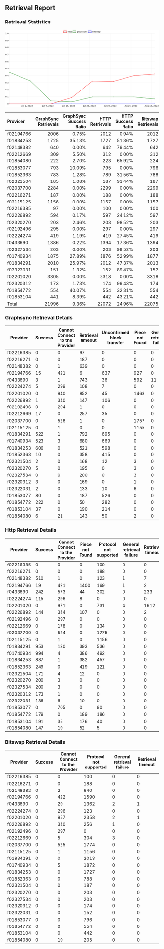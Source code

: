 ## Retrieval Report
### Retrieval Statistics
<img src="https://raw.githubusercontent.com/data-preservation-programs/filplus-checker-assets/main/filecoin-project/filecoin-plus-large-datasets/issues/2055/1692081337004.png"/>

| Provider  | GraphSync Retrievals | GraphSync Success Ratio | HTTP Retrievals | HTTP Success Ratio | Bitswap Retrievals | Bitswap Success Ratio |
| :-------- | -------------------: | ----------------------: | --------------: | -----------------: | -----------------: | --------------------: |
| f02194766 |                 2006 |                   0.75% |            2012 |              0.94% |               2012 |                 0.00% |
| f01834253 |                 1725 |                  35.13% |            1727 |             51.36% |               1727 |                 0.00% |
| f02148382 |                  640 |                   0.00% |             642 |             79.44% |                642 |                 0.00% |
| f02212669 |                  309 |                   5.50% |             312 |              0.00% |                312 |                 0.00% |
| f01854080 |                  222 |                   2.70% |             223 |             65.92% |                224 |                 0.00% |
| f01853077 |                  793 |                  10.09% |             795 |              0.00% |                796 |                 0.00% |
| f01852363 |                  783 |                   1.28% |             789 |             31.56% |                788 |                 0.00% |
| f02321504 |                  185 |                   1.08% |             187 |             91.44% |                187 |                 0.00% |
| f02037700 |                 2284 |                   0.00% |            2299 |              0.00% |               2299 |                 0.00% |
| f02216271 |                  187 |                   0.00% |             188 |              0.00% |                188 |                 0.00% |
| f02115125 |                 1156 |                   0.00% |            1157 |              0.00% |               1157 |                 0.00% |
| f02216385 |                   97 |                   0.00% |             100 |              0.00% |                100 |                 0.00% |
| f02226892 |                  594 |                   0.17% |             597 |             24.12% |                597 |                 0.00% |
| f02320270 |                  203 |                   2.46% |             203 |             98.52% |                203 |                 0.00% |
| f02192496 |                  295 |                   0.00% |             297 |              0.00% |                297 |                 0.00% |
| f02224274 |                  419 |                   1.19% |             419 |             27.45% |                419 |                 0.00% |
| f0433690  |                 1386 |                   0.22% |            1394 |             17.36% |               1394 |                 0.00% |
| f02327534 |                  203 |                   0.00% |             203 |             98.52% |                203 |                 0.00% |
| f01740934 |                 1875 |                  27.89% |            1876 |             52.99% |               1877 |                 0.00% |
| f01834291 |                 2010 |                  25.97% |            2012 |             47.37% |               2013 |                 0.00% |
| f02322031 |                  151 |                   1.32% |             152 |             89.47% |                152 |                 0.00% |
| f02201020 |                 3305 |                   0.00% |            3318 |              0.00% |               3318 |                 0.00% |
| f02320312 |                  173 |                   1.73% |             174 |             99.43% |                174 |                 0.00% |
| f01854772 |                  554 |                  40.07% |             554 |             32.31% |                554 |                 0.00% |
| f01853104 |                  441 |                   8.39% |             442 |             43.21% |                442 |                 0.00% |
| Total     |                21996 |                   9.36% |           22072 |             24.96% |              22075 |                 0.00% |

### Graphsync Retrieval Details
| Provider  | Success | Cannot Connect to the Provider | Retrieval timeout | Unconfirmed block transfer | Piece not Found | General retrieval failure |
| --------- | ------- | ------------------------------ | ----------------- | -------------------------- | --------------- | ------------------------- |
| f02216385 | 0       | 0                              | 97                | 0                          | 0               | 0                         |
| f02216271 | 0       | 0                              | 187               | 0                          | 0               | 0                         |
| f02148382 | 0       | 1                              | 639               | 0                          | 0               | 0                         |
| f02194766 | 15      | 421                            | 6                 | 637                        | 927             | 0                         |
| f0433690  | 3       | 1                              | 743               | 36                         | 592             | 11                        |
| f02224274 | 5       | 299                            | 108               | 7                          | 0               | 0                         |
| f02201020 | 0       | 940                            | 852               | 45                         | 1468            | 0                         |
| f02226892 | 1       | 340                            | 147               | 106                        | 0               | 0                         |
| f02192496 | 0       | 294                            | 1                 | 0                          | 0               | 0                         |
| f02212669 | 17      | 0                              | 257               | 35                         | 0               | 0                         |
| f02037700 | 0       | 526                            | 1                 | 0                          | 1757            | 0                         |
| f02115125 | 0       | 1                              | 0                 | 0                          | 1155            | 0                         |
| f01834291 | 522     | 1                              | 792               | 695                        | 0               | 0                         |
| f01740934 | 523     | 3                              | 680               | 669                        | 0               | 0                         |
| f01834253 | 606     | 0                              | 521               | 598                        | 0               | 0                         |
| f01852363 | 10      | 0                              | 358               | 415                        | 0               | 0                         |
| f02321504 | 2       | 0                              | 168               | 12                         | 3               | 0                         |
| f02320270 | 5       | 0                              | 195               | 0                          | 3               | 0                         |
| f02327534 | 0       | 0                              | 200               | 0                          | 3               | 0                         |
| f02320312 | 3       | 0                              | 169               | 0                          | 1               | 0                         |
| f02322031 | 2       | 0                              | 133               | 10                         | 6               | 0                         |
| f01853077 | 80      | 0                              | 187               | 526                        | 0               | 0                         |
| f01854772 | 222     | 0                              | 50                | 282                        | 0               | 0                         |
| f01853104 | 37      | 0                              | 190               | 214                        | 0               | 0                         |
| f01854080 | 6       | 21                             | 143               | 50                         | 2               | 0                         |

### Http Retrieval Details
| Provider  | Success | Cannot Connect to the Provider | Piece not Found | Protocol not supported | General retrieval failure | Retrieval timeout |
| --------- | ------- | ------------------------------ | --------------- | ---------------------- | ------------------------- | ----------------- |
| f02216385 | 0       | 0                              | 0               | 100                    | 0                         | 0                 |
| f02216271 | 0       | 0                              | 0               | 188                    | 0                         | 0                 |
| f02148382 | 510     | 1                              | 0               | 123                    | 1                         | 7                 |
| f02194766 | 19      | 421                            | 1400            | 169                    | 1                         | 2                 |
| f0433690  | 242     | 573                            | 44              | 302                    | 0                         | 233               |
| f02224274 | 115     | 296                            | 8               | 0                      | 0                         | 0                 |
| f02201020 | 0       | 971                            | 0               | 731                    | 4                         | 1612              |
| f02226892 | 144     | 344                            | 107             | 0                      | 0                         | 2                 |
| f02192496 | 0       | 297                            | 0               | 0                      | 0                         | 0                 |
| f02212669 | 0       | 178                            | 0               | 134                    | 0                         | 0                 |
| f02037700 | 0       | 524                            | 0               | 1775                   | 0                         | 0                 |
| f02115125 | 0       | 1                              | 0               | 1156                   | 0                         | 0                 |
| f01834291 | 953     | 130                            | 393             | 536                    | 0                         | 0                 |
| f01740934 | 994     | 4                              | 386             | 492                    | 0                         | 0                 |
| f01834253 | 887     | 1                              | 382             | 457                    | 0                         | 0                 |
| f01852363 | 249     | 0                              | 419             | 121                    | 0                         | 0                 |
| f02321504 | 171     | 4                              | 12              | 0                      | 0                         | 0                 |
| f02320270 | 200     | 3                              | 0               | 0                      | 0                         | 0                 |
| f02327534 | 200     | 3                              | 0               | 0                      | 0                         | 0                 |
| f02320312 | 173     | 1                              | 0               | 0                      | 0                         | 0                 |
| f02322031 | 136     | 6                              | 10              | 0                      | 0                         | 0                 |
| f01853077 | 0       | 705                            | 0               | 90                     | 0                         | 0                 |
| f01854772 | 179     | 0                              | 189             | 186                    | 0                         | 0                 |
| f01853104 | 191     | 35                             | 176             | 40                     | 0                         | 0                 |
| f01854080 | 147     | 19                             | 52              | 5                      | 0                         | 0                 |

### Bitswap Retrieval Details
| Provider  | Success | Cannot Connect to the Provider | Protocol not supported | General retrieval failure | Retrieval timeout |
| --------- | ------- | ------------------------------ | ---------------------- | ------------------------- | ----------------- |
| f02216385 | 0       | 0                              | 100                    | 0                         | 0                 |
| f02216271 | 0       | 0                              | 188                    | 0                         | 0                 |
| f02148382 | 0       | 2                              | 640                    | 0                         | 0                 |
| f02194766 | 0       | 422                            | 1590                   | 0                         | 0                 |
| f0433690  | 0       | 29                             | 1362                   | 2                         | 1                 |
| f02224274 | 0       | 296                            | 123                    | 0                         | 0                 |
| f02201020 | 0       | 957                            | 2358                   | 2                         | 1                 |
| f02226892 | 0       | 340                            | 256                    | 1                         | 0                 |
| f02192496 | 0       | 297                            | 0                      | 0                         | 0                 |
| f02212669 | 0       | 5                              | 304                    | 3                         | 0                 |
| f02037700 | 0       | 525                            | 1774                   | 0                         | 0                 |
| f02115125 | 0       | 1                              | 1156                   | 0                         | 0                 |
| f01834291 | 0       | 0                              | 2013                   | 0                         | 0                 |
| f01740934 | 0       | 5                              | 1872                   | 0                         | 0                 |
| f01834253 | 0       | 0                              | 1727                   | 0                         | 0                 |
| f01852363 | 0       | 0                              | 788                    | 0                         | 0                 |
| f02321504 | 0       | 0                              | 187                    | 0                         | 0                 |
| f02320270 | 0       | 0                              | 203                    | 0                         | 0                 |
| f02327534 | 0       | 0                              | 203                    | 0                         | 0                 |
| f02320312 | 0       | 0                              | 174                    | 0                         | 0                 |
| f02322031 | 0       | 0                              | 152                    | 0                         | 0                 |
| f01853077 | 0       | 0                              | 796                    | 0                         | 0                 |
| f01854772 | 0       | 0                              | 554                    | 0                         | 0                 |
| f01853104 | 0       | 0                              | 442                    | 0                         | 0                 |
| f01854080 | 0       | 19                             | 205                    | 0                         | 0                 |
